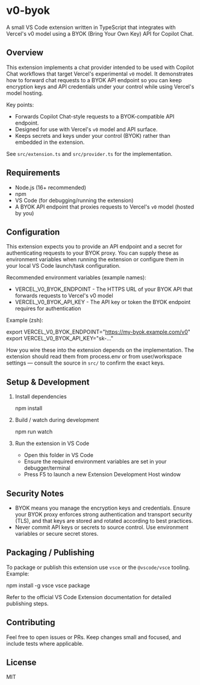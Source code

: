 # v0-byok

A small VS Code extension written in TypeScript that integrates with Vercel's v0 model using a BYOK (Bring Your Own Key) API for Copilot Chat.

## Overview

This extension implements a chat provider intended to be used with Copilot Chat workflows that target Vercel's experimental `v0` model. It demonstrates how to forward chat requests to a BYOK API endpoint so you can keep encryption keys and API credentials under your control while using Vercel's model hosting.

Key points:
- Forwards Copilot Chat-style requests to a BYOK-compatible API endpoint.
- Designed for use with Vercel's `v0` model and API surface.
- Keeps secrets and keys under your control (BYOK) rather than embedded in the extension.

See `src/extension.ts` and `src/provider.ts` for the implementation.

## Requirements

- Node.js (16+ recommended)
- npm
- VS Code (for debugging/running the extension)
- A BYOK API endpoint that proxies requests to Vercel's `v0` model (hosted by you)

## Configuration

This extension expects you to provide an API endpoint and a secret for authenticating requests to your BYOK proxy. You can supply these as environment variables when running the extension or configure them in your local VS Code launch/task configuration.

Recommended environment variables (example names):

- VERCEL_V0_BYOK_ENDPOINT - The HTTPS URL of your BYOK API that forwards requests to Vercel's v0 model
- VERCEL_V0_BYOK_API_KEY - The API key or token the BYOK endpoint requires for authentication

Example (zsh):

  export VERCEL_V0_BYOK_ENDPOINT="https://my-byok.example.com/v0"
  export VERCEL_V0_BYOK_API_KEY="sk-..."

How you wire these into the extension depends on the implementation. The extension should read them from process.env or from user/workspace settings — consult the source in `src/` to confirm the exact keys.

## Setup & Development

1. Install dependencies

   npm install

2. Build / watch during development

   npm run watch

3. Run the extension in VS Code

   - Open this folder in VS Code
   - Ensure the required environment variables are set in your debugger/terminal
   - Press F5 to launch a new Extension Development Host window

## Security Notes

- BYOK means you manage the encryption keys and credentials. Ensure your BYOK proxy enforces strong authentication and transport security (TLS), and that keys are stored and rotated according to best practices.
- Never commit API keys or secrets to source control. Use environment variables or secure secret stores.

## Packaging / Publishing

To package or publish this extension use `vsce` or the `@vscode/vsce` tooling. Example:

   npm install -g vsce
   vsce package

Refer to the official VS Code Extension documentation for detailed publishing steps.

## Contributing

Feel free to open issues or PRs. Keep changes small and focused, and include tests where applicable.

## License

MIT
